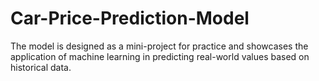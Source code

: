 # Car-Price-Prediction-Model
The model is designed as a mini-project for practice and showcases the application of machine learning in predicting real-world values based on historical data.
